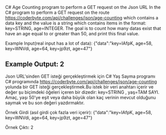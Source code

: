 C# Age Counting program to perform a GET request on the Json URL
In the C# program to perform a GET request on the route https://coderbyte.com/api/challenges/json/age-counting which contains a data key and the value is a string which contains items in the format: key=STRING, age=INTEGER. 
The goal is to count how many datas exist that have an age equal to or greater than 50, and print this final value.

Example Input(real input has a lot of data):
{"data":"key=IAfpK, age=58, key=WNVdi, age=64, key=jp9zt, age=47"}

Example Output:
2
------------------------------------------------------------------------------------------------------------------------------------------------------------------------------------------------------------------------------------
Json URL'sinden GET isteği gerçekleştirmek için C# Yaş Sayma programı
C# programında https://coderbyte.com/api/challenges/json/age-counting yolunda bir GET isteği gerçekleştirmek.Bu istek bir veri anahtarı içerir ve değer şu biçimdeki öğeleri içeren bir dizedir: key=STRING , yaş=TAM SAYI.
Amaç, yaşı 50'ye eşit veya daha büyük olan kaç verinin mevcut olduğunu saymak ve bu son değeri yazdırmaktır.

Örnek Girdi (asıl girdi çok fazla veri içerir):
{"data":"key=IAfpK, age=58, key=WNVdi, age=64, key=jp9zt, age=47"}

Örnek Çıktı:
2
